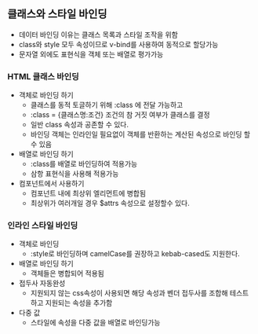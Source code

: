 ## 클래스와 스타일 바인딩
- 데이터 바인딩 이유는 클래스 목록과 스타일 조작을 위함
- class와 style 모두 속성이므로 v-bind를 사용하여 동적으로 할당가능
- 문자열 외에도 표현식을 객체 또는 배열로 평가가능
### HTML 클래스 바인딩
- 객체로 바인딩 하기
    - 클래스를 동적 토글하기 위해 :class 에 전달 가능하고 
    - :class = {클래스명:조건} 조건의 참 거짓 여부가 클래스를 결정
    - 일반 class 속성과 공존할 수 있다.
    - 바인딩 객체는 인라인일 필요없이 객체를 반환하는 계산된 속성으로 바인딩 할 수 있음
- 배열로 바인딩 하기
    - :class를 배열로 바인딩하여 적용가능
    - 삼항 표현식을 사용해 적용가능
- 컴포넌트에서 사용하기
    - 컴포넌트 내에 최상위 엘리먼트에 병합됨
    - 최상위가 여러개일 경우 $attrs 속성으로 설정할수 있다.
### 인라인 스타일 바인딩
- 객체로 바인딩 
    - :style로 바인딩하며 camelCase를 권장하고 kebab-cased도 지원한다.
- 배열로 바인딩 하기
    - 객체들은 병합되어 적용됨
- 접두사 자동완성
    - 지원되지 않는 css속성이 사용되면 해당 속성과 벤더 접두사를 조합해 테스트하고 지원되는 속성을 추가함
- 다중 값 
    - 스타일에 속성을 다중 값을 배열로 바인딩가능